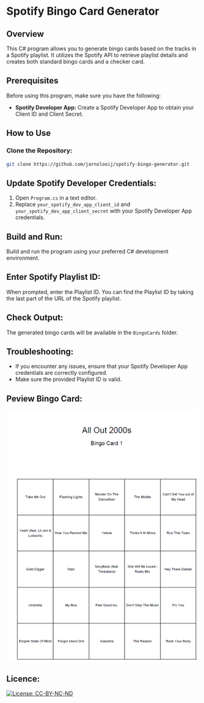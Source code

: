 # Spotify Bingo Card Generator

## Overview

This C# program allows you to generate bingo cards based on the tracks in a Spotify playlist. It utilizes the Spotify API to retrieve playlist details and creates both standard bingo cards and a checker card.

## Prerequisites

Before using this program, make sure you have the following:

- **Spotify Developer App:** Create a Spotify Developer App to obtain your Client ID and Client Secret.

## How to Use

### Clone the Repository:

```bash
git clone https://github.com/jarnolooij/spotify-bingo-generator.git
```

## Update Spotify Developer Credentials:

1. Open `Program.cs` in a text editor.
2. Replace `your_spotify_dev_app_client_id` and `your_spotify_dev_app_client_secret` with your Spotify Developer App credentials.

## Build and Run:

Build and run the program using your preferred C# development environment.

## Enter Spotify Playlist ID:

When prompted, enter the Playlist ID. You can find the Playlist ID by taking the last part of the URL of the Spotify playlist.

## Check Output:

The generated bingo cards will be available in the `BingoCards` folder.

## Troubleshooting:
- If you encounter any issues, ensure that your Spotify Developer App credentials are correctly configured.
- Make sure the provided Playlist ID is valid.

## Peview Bingo Card:
![Preview](images/preview.png)

## Licence:
[![License: CC-BY-NC-ND](https://img.shields.io/badge/License-CC--BY--NC--ND-lightgrey.svg)](http://creativecommons.org/licenses/by-nc-nd/4.0/)
